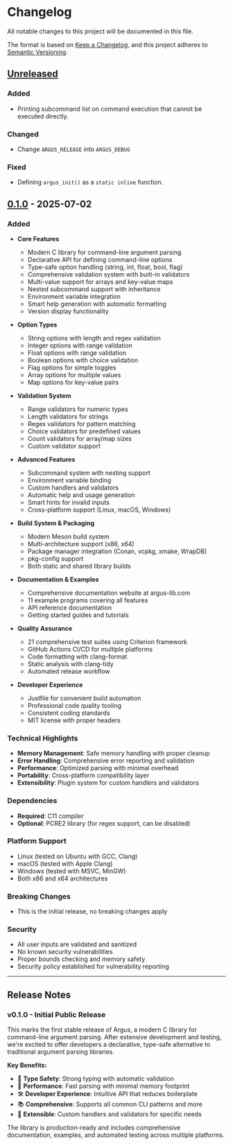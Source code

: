 # Changelog

All notable changes to this project will be documented in this file.

The format is based on [Keep a Changelog](https://keepachangelog.com/en/1.0.0/),
and this project adheres to [Semantic Versioning](https://semver.org/spec/v2.0.0.html).

## [Unreleased]

### Added
- Printing subcommand list on command execution that cannot be executed directly.

### Changed
- Change `ARGUS_RELEASE` into `ARGUS_DEBUG`

### Fixed
- Defining `argus_init()` as a `static inline` function.

## [0.1.0] - 2025-07-02

### Added
- **Core Features**
  - Modern C library for command-line argument parsing
  - Declarative API for defining command-line options
  - Type-safe option handling (string, int, float, bool, flag)
  - Comprehensive validation system with built-in validators
  - Multi-value support for arrays and key-value maps
  - Nested subcommand support with inheritance
  - Environment variable integration
  - Smart help generation with automatic formatting
  - Version display functionality

- **Option Types**
  - String options with length and regex validation
  - Integer options with range validation
  - Float options with range validation  
  - Boolean options with choice validation
  - Flag options for simple toggles
  - Array options for multiple values
  - Map options for key-value pairs

- **Validation System**
  - Range validators for numeric types
  - Length validators for strings
  - Regex validators for pattern matching
  - Choice validators for predefined values
  - Count validators for array/map sizes
  - Custom validator support

- **Advanced Features**
  - Subcommand system with nesting support
  - Environment variable binding
  - Custom handlers and validators
  - Automatic help and usage generation
  - Smart hints for invalid inputs
  - Cross-platform support (Linux, macOS, Windows)

- **Build System & Packaging**
  - Modern Meson build system
  - Multi-architecture support (x86, x64)
  - Package manager integration (Conan, vcpkg, xmake, WrapDB)
  - pkg-config support
  - Both static and shared library builds

- **Documentation & Examples**
  - Comprehensive documentation website at argus-lib.com
  - 11 example programs covering all features
  - API reference documentation
  - Getting started guides and tutorials

- **Quality Assurance**
  - 21 comprehensive test suites using Criterion framework
  - GitHub Actions CI/CD for multiple platforms
  - Code formatting with clang-format
  - Static analysis with clang-tidy
  - Automated release workflow

- **Developer Experience**
  - Justfile for convenient build automation
  - Professional code quality tooling
  - Consistent coding standards
  - MIT license with proper headers

### Technical Highlights
- **Memory Management**: Safe memory handling with proper cleanup
- **Error Handling**: Comprehensive error reporting and validation
- **Performance**: Optimized parsing with minimal overhead
- **Portability**: Cross-platform compatibility layer
- **Extensibility**: Plugin system for custom handlers and validators

### Dependencies
- **Required**: C11 compiler
- **Optional**: PCRE2 library (for regex support, can be disabled)

### Platform Support
- Linux (tested on Ubuntu with GCC, Clang)
- macOS (tested with Apple Clang)
- Windows (tested with MSVC, MinGW)
- Both x86 and x64 architectures

### Breaking Changes
- This is the initial release, no breaking changes apply

### Security
- All user inputs are validated and sanitized
- No known security vulnerabilities
- Proper bounds checking and memory safety
- Security policy established for vulnerability reporting

---

## Release Notes

### v0.1.0 - Initial Public Release

This marks the first stable release of Argus, a modern C library for command-line argument parsing. After extensive development and testing, we're excited to offer developers a declarative, type-safe alternative to traditional argument parsing libraries.

**Key Benefits:**
- 🎯 **Type Safety**: Strong typing with automatic validation
- 🚀 **Performance**: Fast parsing with minimal memory footprint  
- 🛠️ **Developer Experience**: Intuitive API that reduces boilerplate
- 📚 **Comprehensive**: Supports all common CLI patterns and more
- 🔧 **Extensible**: Custom handlers and validators for specific needs

The library is production-ready and includes comprehensive documentation, examples, and automated testing across multiple platforms.

[0.1.0]: https://github.com/lucocozz/argus/releases/tag/v0.1.0
[Unreleased]: https://github.com/lucocozz/argus/compare/v0.1.0...HEAD